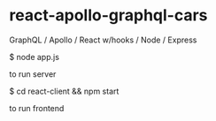 # react-apollo-graphql-cars
GraphQL / Apollo / React w/hooks / Node / Express

$ node app.js 

to run server

$ cd react-client && npm start

to run frontend
